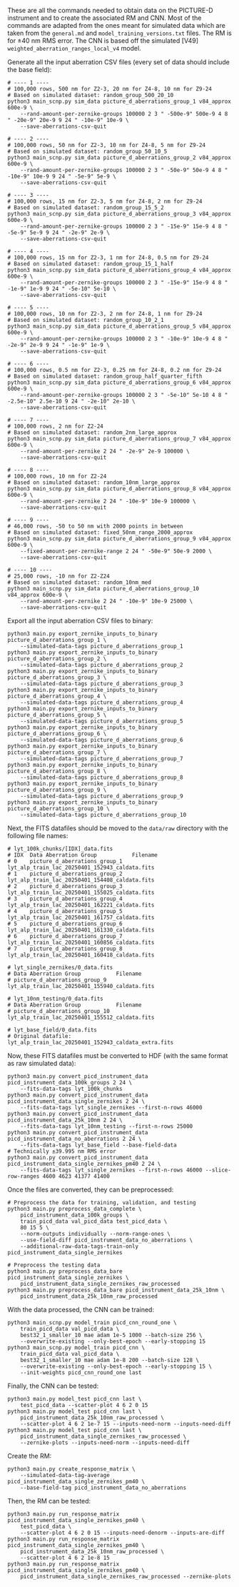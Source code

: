 These are all the commands needed to obtain data on the PICTURE-D instrument and to create the associated RM and CNN.
Most of the commands are adapted from the ones meant for simulated data which are taken from the `general.md` and `model_training_versions.txt` files.
The RM is for ±40 nm RMS error.
The CNN is based off the simulated [V49] `weighted_aberration_ranges_local_v4` model.

Generate all the input aberration CSV files (every set of data should include the base field):

    # ---- 1 ----
    # 100,000 rows, 500 nm for Z2-3, 20 nm for Z4-8, 10 nm for Z9-24
    # Based on simulated dataset: random_group_500_20_10
    python3 main_scnp.py sim_data picture_d_aberrations_group_1 v84_approx 600e-9 \
        --rand-amount-per-zernike-groups 100000 2 3 " -500e-9" 500e-9 4 8 " -20e-9" 20e-9 9 24 " -10e-9" 10e-9 \
        --save-aberrations-csv-quit

    # ---- 2 ----
    # 100,000 rows, 50 nm for Z2-3, 10 nm for Z4-8, 5 nm for Z9-24
    # Based on simulated dataset: random_group_50_10_5
    python3 main_scnp.py sim_data picture_d_aberrations_group_2 v84_approx 600e-9 \
        --rand-amount-per-zernike-groups 100000 2 3 " -50e-9" 50e-9 4 8 " -10e-9" 10e-9 9 24 " -5e-9" 5e-9 \
        --save-aberrations-csv-quit

    # ---- 3 ----
    # 100,000 rows, 15 nm for Z2-3, 5 nm for Z4-8, 2 nm for Z9-24
    # Based on simulated dataset: random_group_15_5_2
    python3 main_scnp.py sim_data picture_d_aberrations_group_3 v84_approx 600e-9 \
        --rand-amount-per-zernike-groups 100000 2 3 " -15e-9" 15e-9 4 8 " -5e-9" 5e-9 9 24 " -2e-9" 2e-9 \
        --save-aberrations-csv-quit

    # ---- 4 ----
    # 100,000 rows, 15 nm for Z2-3, 1 nm for Z4-8, 0.5 nm for Z9-24
    # Based on simulated dataset: random_group_15_1_half
    python3 main_scnp.py sim_data picture_d_aberrations_group_4 v84_approx 600e-9 \
        --rand-amount-per-zernike-groups 100000 2 3 " -15e-9" 15e-9 4 8 " -1e-9" 1e-9 9 24 " -5e-10" 5e-10 \
        --save-aberrations-csv-quit

    # ---- 5 ----
    # 100,000 rows, 10 nm for Z2-3, 2 nm for Z4-8, 1 nm for Z9-24
    # Based on simulated dataset: random_group_10_2_1
    python3 main_scnp.py sim_data picture_d_aberrations_group_5 v84_approx 600e-9 \
        --rand-amount-per-zernike-groups 100000 2 3 " -10e-9" 10e-9 4 8 " -2e-9" 2e-9 9 24 " -1e-9" 1e-9 \
        --save-aberrations-csv-quit

    # ---- 6 ----
    # 100,000 rows, 0.5 nm for Z2-3, 0.25 nm for Z4-8, 0.2 nm for Z9-24
    # Based on simulated dataset: random_group_half_quarter_fifth
    python3 main_scnp.py sim_data picture_d_aberrations_group_6 v84_approx 600e-9 \
        --rand-amount-per-zernike-groups 100000 2 3 " -5e-10" 5e-10 4 8 " -2.5e-10" 2.5e-10 9 24 " -2e-10" 2e-10 \
        --save-aberrations-csv-quit

    # ---- 7 ----
    # 100,000 rows, 2 nm for Z2-24
    # Based on simulated dataset: random_2nm_large_approx
    python3 main_scnp.py sim_data picture_d_aberrations_group_7 v84_approx 600e-9 \
        --rand-amount-per-zernike 2 24 " -2e-9" 2e-9 100000 \
        --save-aberrations-csv-quit

    # ---- 8 ----
    # 100,000 rows, 10 nm for Z2-24
    # Based on simulated dataset: random_10nm_large_approx
    python3 main_scnp.py sim_data picture_d_aberrations_group_8 v84_approx 600e-9 \
        --rand-amount-per-zernike 2 24 " -10e-9" 10e-9 100000 \
        --save-aberrations-csv-quit

    # ---- 9 ----
    # 46,000 rows, -50 to 50 nm with 2000 points in between
    # Based on simulated dataset: fixed_50nm_range_2000_approx
    python3 main_scnp.py sim_data picture_d_aberrations_group_9 v84_approx 600e-9 \
        --fixed-amount-per-zernike-range 2 24 " -50e-9" 50e-9 2000 \
        --save-aberrations-csv-quit

    # ---- 10 ----
    # 25,000 rows, -10 nm for Z2-Z24
    # Based on simulated dataset: random_10nm_med
    python3 main_scnp.py sim_data picture_d_aberrations_group_10 v84_approx 600e-9 \
        --rand-amount-per-zernike 2 24 " -10e-9" 10e-9 25000 \
        --save-aberrations-csv-quit

Export all the input aberration CSV files to binary:

    python3 main.py export_zernike_inputs_to_binary picture_d_aberrations_group_1 \
        --simulated-data-tags picture_d_aberrations_group_1
    python3 main.py export_zernike_inputs_to_binary picture_d_aberrations_group_2 \
        --simulated-data-tags picture_d_aberrations_group_2
    python3 main.py export_zernike_inputs_to_binary picture_d_aberrations_group_3 \
        --simulated-data-tags picture_d_aberrations_group_3
    python3 main.py export_zernike_inputs_to_binary picture_d_aberrations_group_4 \
        --simulated-data-tags picture_d_aberrations_group_4
    python3 main.py export_zernike_inputs_to_binary picture_d_aberrations_group_5 \
        --simulated-data-tags picture_d_aberrations_group_5
    python3 main.py export_zernike_inputs_to_binary picture_d_aberrations_group_6 \
        --simulated-data-tags picture_d_aberrations_group_6
    python3 main.py export_zernike_inputs_to_binary picture_d_aberrations_group_7 \
        --simulated-data-tags picture_d_aberrations_group_7
    python3 main.py export_zernike_inputs_to_binary picture_d_aberrations_group_8 \
        --simulated-data-tags picture_d_aberrations_group_8
    python3 main.py export_zernike_inputs_to_binary picture_d_aberrations_group_9 \
        --simulated-data-tags picture_d_aberrations_group_9
    python3 main.py export_zernike_inputs_to_binary picture_d_aberrations_group_10 \
        --simulated-data-tags picture_d_aberrations_group_10

Next, the FITS datafiles should be moved to the `data/raw` directory with the following file names:

    # lyt_100k_chunks/[IDX]_data.fits
    # IDX  Data Aberration Group           Filename
    # 0    picture_d_aberrations_group_1   lyt_alp_train_lac_20250401_152943_caldata.fits
    # 1    picture_d_aberrations_group_2   lyt_alp_train_lac_20250401_154408_caldata.fits
    # 2    picture_d_aberrations_group_3   lyt_alp_train_lac_20250401_155025_caldata.fits
    # 3    picture_d_aberrations_group_4   lyt_alp_train_lac_20250401_162221_caldata.fits
    # 4    picture_d_aberrations_group_5   lyt_alp_train_lac_20250401_161757_caldata.fits
    # 5    picture_d_aberrations_group_6   lyt_alp_train_lac_20250401_161330_caldata.fits
    # 6    picture_d_aberrations_group_7   lyt_alp_train_lac_20250401_160856_caldata.fits
    # 7    picture_d_aberrations_group_8   lyt_alp_train_lac_20250401_160418_caldata.fits

    # lyt_single_zernikes/0_data.fits
    # Data Aberration Group           Filename
    # picture_d_aberrations_group_9   lyt_alp_train_lac_20250401_155940_caldata.fits

    # lyt_10nm_testing/0_data.fits
    # Data Aberration Group           Filename
    # picture_d_aberrations_group_10  lyt_alp_train_lac_20250401_155512_caldata.fits

    # lyt_base_field/0_data.fits
    # Original datafile: lyt_alp_train_lac_20250401_152943_caldata_extra.fits

Now, these FITS datafiles must be converted to HDF (with the same format as raw simulated data):

    python3 main.py convert_picd_instrument_data picd_instrument_data_100k_groups 2 24 \
        --fits-data-tags lyt_100k_chunks
    python3 main.py convert_picd_instrument_data picd_instrument_data_single_zernikes 2 24 \
        --fits-data-tags lyt_single_zernikes --first-n-rows 46000
    python3 main.py convert_picd_instrument_data picd_instrument_data_25k_10nm 2 24 \
        --fits-data-tags lyt_10nm_testing --first-n-rows 25000
    python3 main.py convert_picd_instrument_data picd_instrument_data_no_aberrations 2 24 \
        --fits-data-tags lyt_base_field --base-field-data
    # Technically ±39.995 nm RMS error
    python3 main.py convert_picd_instrument_data picd_instrument_data_single_zernikes_pm40 2 24 \
        --fits-data-tags lyt_single_zernikes --first-n-rows 46000 --slice-row-ranges 4600 4623 41377 41400

Once the files are converted, they can be preprocessed:

    # Preprocess the data for training, validation, and testing
    python3 main.py preprocess_data_complete \
        picd_instrument_data_100k_groups \
        train_picd_data val_picd_data test_picd_data \
        80 15 5 \
        --norm-outputs individually --norm-range-ones \
        --use-field-diff picd_instrument_data_no_aberrations \
        --additional-raw-data-tags-train-only picd_instrument_data_single_zernikes

    # Preprocess the testing data
    python3 main.py preprocess_data_bare picd_instrument_data_single_zernikes \
        picd_instrument_data_single_zernikes_raw_processed
    python3 main.py preprocess_data_bare picd_instrument_data_25k_10nm \
        picd_instrument_data_25k_10nm_raw_processed

With the data processed, the CNN can be trained:

    python3 main_scnp.py model_train picd_cnn_round_one \
        train_picd_data val_picd_data \
        best32_1_smaller_10 mae adam 1e-5 1000 --batch-size 256 \
        --overwrite-existing --only-best-epoch --early-stopping 15
    python3 main_scnp.py model_train picd_cnn \
        train_picd_data val_picd_data \
        best32_1_smaller_10 mae adam 1e-8 200 --batch-size 128 \
        --overwrite-existing --only-best-epoch --early-stopping 15 \
        --init-weights picd_cnn_round_one last

Finally, the CNN can be tested:

    python3 main.py model_test picd_cnn last \
        test_picd_data --scatter-plot 4 6 2 0 15
    python3 main.py model_test picd_cnn last \
        picd_instrument_data_25k_10nm_raw_processed \
        --scatter-plot 4 6 2 1e-7 15 --inputs-need-norm --inputs-need-diff
    python3 main.py model_test picd_cnn last \
        picd_instrument_data_single_zernikes_raw_processed \
        --zernike-plots --inputs-need-norm --inputs-need-diff

Create the RM:

    python3 main.py create_response_matrix \
        --simulated-data-tag-average picd_instrument_data_single_zernikes_pm40 \
        --base-field-tag picd_instrument_data_no_aberrations

Then, the RM can be tested:

    python3 main.py run_response_matrix picd_instrument_data_single_zernikes_pm40 \
        test_picd_data \
        --scatter-plot 4 6 2 0 15 --inputs-need-denorm --inputs-are-diff
    python3 main.py run_response_matrix picd_instrument_data_single_zernikes_pm40 \
        picd_instrument_data_25k_10nm_raw_processed \
        --scatter-plot 4 6 2 1e-8 15
    python3 main.py run_response_matrix picd_instrument_data_single_zernikes_pm40 \
        picd_instrument_data_single_zernikes_raw_processed --zernike-plots

